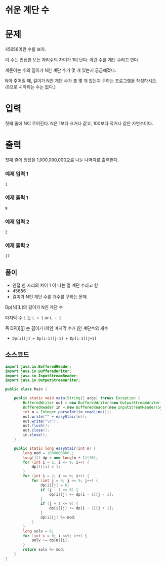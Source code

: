 

# 쉬운 계단 수


# 문제
45656이란 수를 보자.

이 수는 인접한 모든 자리수의 차이가 1이 난다. 이런 수를 계단 수라고 한다.

세준이는 수의 길이가 N인 계단 수가 몇 개 있는지 궁금해졌다.

N이 주어질 때, 길이가 N인 계단 수가 총 몇 개 있는지 구하는 프로그램을 작성하시오. (0으로 시작하는 수는 없다.)

# 입력
첫째 줄에 N이 주어진다. N은 1보다 크거나 같고, 100보다 작거나 같은 자연수이다.

# 출력
첫째 줄에 정답을 1,000,000,000으로 나눈 나머지를 출력한다.

### 예제 입력 1
```
1
```
### 예제 출력 1
```
9
```
### 예제 입력 2
```
2
```
### 예제 출력 2
```
17
```

## 풀이 
- 인접 한 자리의 차이 1 이 나는 걸 계단 수라고 함
- 45656
- 길이가 N인 계단 수를 개수를 구하는 문제

Dp[N][L]의 길이가 N인 계단 수

마지막 수 L 는 `L + 1` or `L - 1`

즉 DP[i][j] 는 길이가 i이인 마지막 수가 j인 계단수의 개수
- `Dp[i][j] = Dp[i-1][j-1] + Dp[i-1][j+1]`

## 소스코드 
```java
import java.io.BufferedReader;
import java.io.BufferedWriter;
import java.io.InputStreamReader;
import java.io.OutputStreamWriter;

public class Main {

    public static void main(String[] args) throws Exception {
        BufferedWriter out = new BufferedWriter(new OutputStreamWriter(System.out));
        BufferedReader in = new BufferedReader(new InputStreamReader(System.in));
        int n = Integer.parseInt(in.readLine());
        out.write("" + easyStair(n));
        out.write("\n");
        out.flush();
        out.close();
        in.close();
    }

    public static long easyStair(int n) {
        long mod = 1000000000L;
        long[][] dp = new long[n + 1][10];
        for (int i = 1; i <= 9; i++) {
            dp[1][i] = 1;
        }
        for (int i = 2; i <= n; i++) {
            for (int j = 0; j <= 9; j++) {
                dp[i][j] = 0;
                if (j - 1 >= 0) {
                    dp[i][j] += dp[i - 1][j - 1];
                }
                if (j + 1 <= 9) {
                    dp[i][j] += dp[i - 1][j + 1];
                }
                dp[i][j] %= mod;
            }
        }
        long solv = 0;
        for (int i = 0; i <=9; i++) {
            solv += dp[n][i];
        }
        return solv %= mod;
    }
}
```


